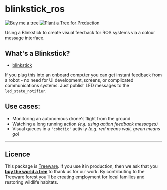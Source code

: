 # blinkstick_ros
[![Buy me a tree](https://img.shields.io/badge/Buy%20me%20a%20tree-%F0%9F%8C%B3-green)](https://ecologi.com/mik-p-online?gift-trees)
[![Plant a Tree for Production](https://img.shields.io/badge/dynamic/json?color=brightgreen&label=Plant%20a%20Tree%20for%20Production&query=%24.total&url=https%3A%2F%2Fpublic.offset.earth%2Fusers%2Ftreeware%2Ftrees)](https://plant.treeware.earth/mik-p/blinkstick_ros)

Using a Blinkstick to create visual feedback for ROS systems via a colour message interface.

What's a Blinkstick?
---
- [blinkstick](https://www.blinkstick.com/products/blinkstick-nano)

If you plug this into an onboard computer you can get instant feedback from a robot - no need for UI development, screens, or complicated communications systems. Just publish LED messages to the `led_state_notifier`.

Use cases:
---
- Monitoring an autonomous drone's flight from the ground
- Watching a long running action *(e.g. using action feedback messages)*
- Visual queues in a `'cobotic'` activity *(e.g. red means wait, green means go)*

---

## Licence

This package is [Treeware](https://treeware.earth). If you use it in production, then we ask that you [**buy the world a tree**](https://plant.treeware.earth/mik-p/blinkstick_ros) to thank us for our work. By contributing to the Treeware forest you’ll be creating employment for local families and restoring wildlife habitats.
